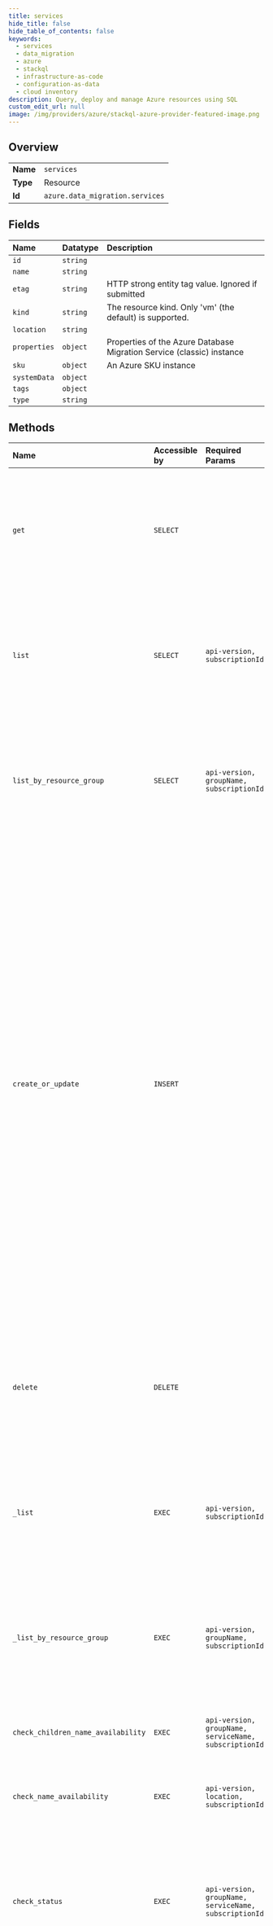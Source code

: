```yaml
---
title: services
hide_title: false
hide_table_of_contents: false
keywords:
  - services
  - data_migration
  - azure    
  - stackql
  - infrastructure-as-code
  - configuration-as-data
  - cloud inventory
description: Query, deploy and manage Azure resources using SQL
custom_edit_url: null
image: /img/providers/azure/stackql-azure-provider-featured-image.png
---
```

  
    

## Overview
<table><tbody>
<tr><td><b>Name</b></td><td><code>services</code></td></tr>
<tr><td><b>Type</b></td><td>Resource</td></tr>
<tr><td><b>Id</b></td><td><code>azure.data_migration.services</code></td></tr>
</tbody></table>

## Fields
| Name | Datatype | Description |
|:-----|:---------|:------------|
| `id` | `string` |  |
| `name` | `string` |  |
| `etag` | `string` | HTTP strong entity tag value. Ignored if submitted |
| `kind` | `string` | The resource kind. Only 'vm' (the default) is supported. |
| `location` | `string` |  |
| `properties` | `object` | Properties of the Azure Database Migration Service (classic) instance |
| `sku` | `object` | An Azure SKU instance |
| `systemData` | `object` |  |
| `tags` | `object` |  |
| `type` | `string` |  |
## Methods
| Name | Accessible by | Required Params | Description |
|:-----|:--------------|:----------------|:------------|
| `get` | `SELECT` |  | The services resource is the top-level resource that represents the Azure Database Migration Service (classic). The GET method retrieves information about a service instance. |
| `list` | `SELECT` | `api-version, subscriptionId` | The services resource is the top-level resource that represents the Azure Database Migration Service (classic). This method returns a list of service resources in a subscription. |
| `list_by_resource_group` | `SELECT` | `api-version, groupName, subscriptionId` | The Services resource is the top-level resource that represents the Azure Database Migration Service (classic). This method returns a list of service resources in a resource group. |
| `create_or_update` | `INSERT` |  | The services resource is the top-level resource that represents the Azure Database Migration Service (classic). The PUT method creates a new service or updates an existing one. When a service is updated, existing child resources (i.e. tasks) are unaffected. Services currently support a single kind, "vm", which refers to a VM-based service, although other kinds may be added in the future. This method can change the kind, SKU, and network of the service, but if tasks are currently running (i.e. the service is busy), this will fail with 400 Bad Request ("ServiceIsBusy"). The provider will reply when successful with 200 OK or 201 Created. Long-running operations use the provisioningState property. |
| `delete` | `DELETE` |  | The services resource is the top-level resource that represents the Azure Database Migration Service (classic). The DELETE method deletes a service. Any running tasks will be canceled. |
| `_list` | `EXEC` | `api-version, subscriptionId` | The services resource is the top-level resource that represents the Azure Database Migration Service (classic). This method returns a list of service resources in a subscription. |
| `_list_by_resource_group` | `EXEC` | `api-version, groupName, subscriptionId` | The Services resource is the top-level resource that represents the Azure Database Migration Service (classic). This method returns a list of service resources in a resource group. |
| `check_children_name_availability` | `EXEC` | `api-version, groupName, serviceName, subscriptionId` | This method checks whether a proposed nested resource name is valid and available. |
| `check_name_availability` | `EXEC` | `api-version, location, subscriptionId` | This method checks whether a proposed top-level resource name is valid and available. |
| `check_status` | `EXEC` | `api-version, groupName, serviceName, subscriptionId` | The services resource is the top-level resource that represents the Azure Database Migration Service (classic). This action performs a health check and returns the status of the service and virtual machine size. |
| `start` | `EXEC` | `api-version, groupName, serviceName, subscriptionId` | The services resource is the top-level resource that represents the Azure Database Migration Service (classic). This action starts the service and the service can be used for data migration. |
| `stop` | `EXEC` | `api-version, groupName, serviceName, subscriptionId` | The services resource is the top-level resource that represents the Azure Database Migration Service (classic). This action stops the service and the service cannot be used for data migration. The service owner won't be billed when the service is stopped. |
| `update` | `EXEC` |  | The services resource is the top-level resource that represents the Azure Database Migration Service (classic). The PATCH method updates an existing service. This method can change the kind, SKU, and network of the service, but if tasks are currently running (i.e. the service is busy), this will fail with 400 Bad Request ("ServiceIsBusy"). |
